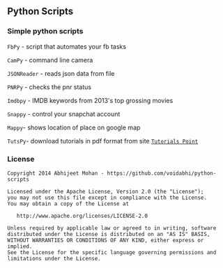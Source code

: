 ## Python Scripts

### Simple python scripts

`FbPy` - script that automates your fb tasks

`CamPy` - command line camera

`JSONReader` - reads json data from file

`PNRPy` - checks the pnr status 

`Imdbpy` - IMDB keywords from 2013's top grossing movies

`Snappy` - control your snapchat account

`Mappy`-  shows location of place on google map

`TutsPy`- download tutorials in pdf format from site [`Tutorials Point`](http://www.tutorialspoint.com)

### License

```
Copyright 2014 Abhijeet Mohan - https://github.com/voidabhi/python-scripts

Licensed under the Apache License, Version 2.0 (the "License");
you may not use this file except in compliance with the License.
You may obtain a copy of the License at

   http://www.apache.org/licenses/LICENSE-2.0

Unless required by applicable law or agreed to in writing, software
distributed under the License is distributed on an "AS IS" BASIS,
WITHOUT WARRANTIES OR CONDITIONS OF ANY KIND, either express or implied.
See the License for the specific language governing permissions and
limitations under the License.
```
